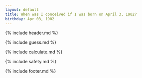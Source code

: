 ```yaml
---
layout: default
title: When was I conceived if I was born on April 3, 1902?
birthday: Apr 03, 1902
---
```


{% include header.md %}

{% include guess.md %}

{% include calculate.md %}

{% include safety.md %}

{% include footer.md %}




